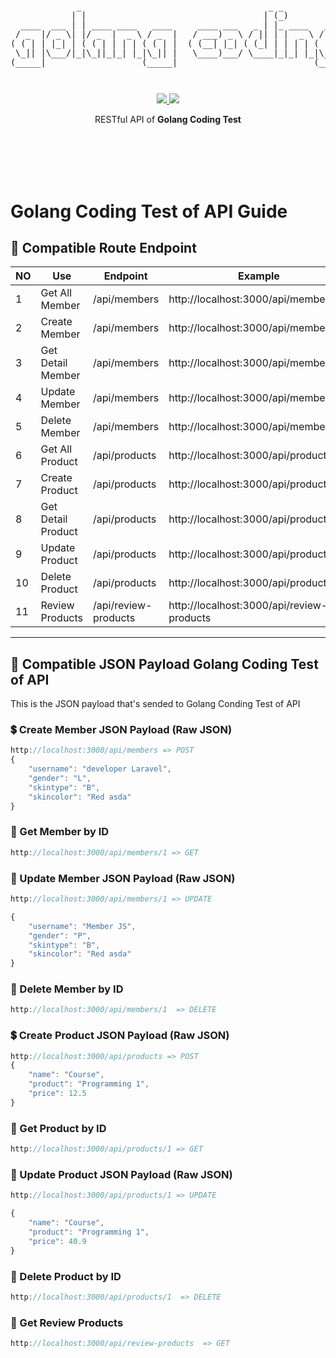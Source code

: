 <pre style="font-size: 1.4vw;">
<p align="center">
             _                                     _ _                                    
            | |                                   | (_)               _              _    
  ____  ___ | | ____ ____   ____     ____ ___   _ | |_ ____   ____   | |_  ____  ___| |_  
 / _  |/ _ \| |/ _  |  _ \ / _  |   / ___) _ \ / || | |  _ \ / _  |  |  _)/ _  )/___)  _) 
( ( | | |_| | ( ( | | | | ( ( | |  ( (__| |_| ( (_| | | | | ( ( | |  | |_( (/ /|___ | |__ 
 \_|| |\___/|_|\_||_|_| |_|\_|| |   \____)___/ \____|_|_| |_|\_|| |   \___)____|___/ \___)
(_____|                   (_____|                           (_____|                       
</p>
</pre>
<p align="center">
<a href="https://golang.org/">
    <img src="https://img.shields.io/badge/Made%20with-Go-1f425f.svg">
</a>
<a href="/LICENSE">
    <img src="https://img.shields.io/badge/License-MIT-green.svg">
</a>
</p>
<p align="center">
RESTful API of <b>Golang Coding Test</b>
</p>
<br>
<br>
<br>
<br>






# Golang Coding Test of API Guide

## 🔀 Compatible Route Endpoint
| NO  | Use                        | Endpoint                | Example                                     | Action
|-----|----------------------------|-------------------------|---------------------------------------------|------------
| 1   | Get All Member             | /api/members            | http://localhost:3000/api/members           | GET
| 2   | Create Member              | /api/members            | http://localhost:3000/api/members           | POST
| 3   | Get Detail Member          | /api/members            | http://localhost:3000/api/members/:id       | Get
| 4   | Update Member              | /api/members            | http://localhost:3000/api/members/:id       | PUT
| 5   | Delete Member              | /api/members            | http://localhost:3000/api/members/:id       | DELETE
| 6   | Get All Product            | /api/products           | http://localhost:3000/api/products          | GET
| 7   | Create Product             | /api/products           | http://localhost:3000/api/products          | POST
| 8   | Get Detail Product         | /api/products           | http://localhost:3000/api/products/:id      | Get
| 9   | Update Product             | /api/products           | http://localhost:3000/api/products/:id      | PUT
| 10  | Delete Product             | /api/products           | http://localhost:3000/api/products/:id      | DELETE
| 11  | Review Products            | /api/review-products    | http://localhost:3000/api/review-products   | GET

---

## 📖 Compatible JSON Payload Golang Coding Test of API
This is the JSON payload that's sended to Golang Conding Test of API

### 💲 Create Member JSON Payload (Raw JSON)
```js
http://localhost:3000/api/members => POST
{
    "username": "developer Laravel",
    "gender": "L",
    "skintype": "B",
    "skincolor": "Red asda"
}
```

### 💸 Get Member by ID
```js
http://localhost:3000/api/members/1 => GET
```
### 💸 Update Member JSON Payload (Raw JSON)

```js
http://localhost:3000/api/members/1 => UPDATE

{
    "username": "Member JS",
    "gender": "P",
    "skintype": "B",
    "skincolor": "Red asda"
}
```

### 💸 Delete Member by ID
```js
http://localhost:3000/api/members/1  => DELETE 
```

### 💲 Create Product JSON Payload (Raw JSON)
```js
http://localhost:3000/api/products => POST
{
    "name": "Course",
    "product": "Programming 1",
    "price": 12.5
}
```

### 💸 Get Product by ID
```js
http://localhost:3000/api/products/1 => GET
```
### 💸 Update Product JSON Payload (Raw JSON)

```js
http://localhost:3000/api/products/1 => UPDATE

{
    "name": "Course",
    "product": "Programming 1",
    "price": 40.9
}
```

### 💸 Delete Product by ID
```js
http://localhost:3000/api/products/1  => DELETE 
```

### 💸 Get Review Products
```js
http://localhost:3000/api/review-products  => GET 
```